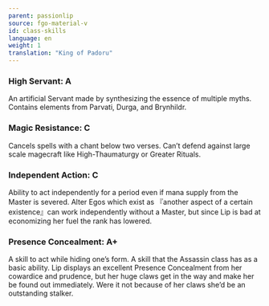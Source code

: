 ```yaml
---
parent: passionlip
source: fgo-material-v
id: class-skills
language: en
weight: 1
translation: "King of Padoru"
---
```


### High Servant: A

An artificial Servant made by synthesizing the essence of multiple myths.
Contains elements from Parvati, Durga, and Brynhildr.

### Magic Resistance: C

Cancels spells with a chant below two verses.
Can’t defend against large scale magecraft like High-Thaumaturgy or Greater Rituals.

### Independent Action: C

Ability to act independently for a period even if mana supply from the Master is severed.
Alter Egos which exist as 『another aspect of a certain existence』can work independently without a Master, but since Lip is bad at economizing her fuel the rank has lowered.

### Presence Concealment: A+

A skill to act while hiding one’s form.
A skill that the Assassin class has as a basic ability.
Lip displays an excellent Presence Concealment from her cowardice and prudence, but her huge claws get in the way and make her be found out immediately.
Were it not because of her claws she’d be an outstanding stalker.
